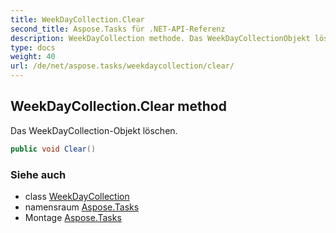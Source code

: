 ```yaml
---
title: WeekDayCollection.Clear
second_title: Aspose.Tasks für .NET-API-Referenz
description: WeekDayCollection methode. Das WeekDayCollectionObjekt löschen.
type: docs
weight: 40
url: /de/net/aspose.tasks/weekdaycollection/clear/
---
```

## WeekDayCollection.Clear method

Das WeekDayCollection-Objekt löschen.

```csharp
public void Clear()
```

### Siehe auch

* class [WeekDayCollection](../)
* namensraum [Aspose.Tasks](../../weekdaycollection/)
* Montage [Aspose.Tasks](../../../)



